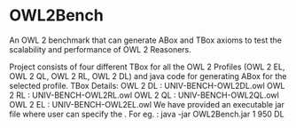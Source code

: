 # OWL2Bench
An OWL 2 benchmark that can generate ABox and TBox axioms to test the scalability and performance of OWL 2 Reasoners.

Project consists of four different TBox for all the OWL 2 Profiles (OWL 2 EL, OWL 2 QL, OWL 2 RL, OWL 2 DL) and java code for generating ABox for the selected profile. 
TBox Details:
OWL 2 DL : UNIV-BENCH-OWL2DL.owl
OWL 2 RL : UNIV-BENCH-OWL2RL.owl
OWL 2 QL : UNIV-BENCH-OWL2QL.owl
OWL 2 EL : UNIV-BENCH-OWL2EL.owl
We have provided an executable jar file where user can specify the <number of universities> <seed> <profile>. 
For eg. : java -jar OWL2Bench.jar 1 950 DL 
           
